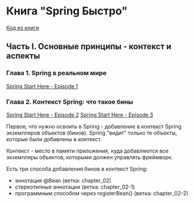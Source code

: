 # Книга "Spring Быстро"

[Код из книги](https://manning-content.s3.amazonaws.com/download/a/32357a2-2420-4c0f-be67-645246ae0d94/code.zip)

## Часть I. Основные принципы - контекст и аспекты

### Глава 1. Spring в реальном мире

[Spring Start Here - Episode 1](https://www.youtube.com/watch?v=EhfUdb6do54)

### Глава 2. Контекст Spring: что такое бины

[Spring Start Here - Episode 2](https://www.youtube.com/watch?v=b8ocrkawS38)
[Spring Start Here - Episode 3](https://www.youtube.com/watch?v=uj9St3Rcehg)

Первое, что нужно освоить в Spring - добавление в контекст Spring экземпляров объектов (бинов). Spring "видит" только те объекты, которые были добавлены в контекст.

Контекст - место в памяти приложения, куда добавляются все экземпляры объектов, которыми должен управлять фреймворк.

Есть три способа добавления бинов в контекст Spring:
- аннотация @Bean (ветка: chapter_02)
- стереотипные аннотации (ветка: chapter_02-1)
- программным способом через registerBean() (ветка: chapter_02-2)
